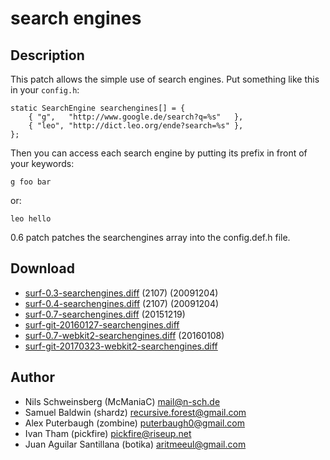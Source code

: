 search engines
==============

Description
-----------

This patch allows the simple use of search engines. Put something
like this in your `config.h`:

	static SearchEngine searchengines[] = {
		{ "g",   "http://www.google.de/search?q=%s"   },
		{ "leo", "http://dict.leo.org/ende?search=%s" },
	};

Then you can access each search engine by putting its prefix in front of your 
keywords:

	g foo bar

or:

	leo hello

0.6 patch patches the searchengines array into the config.def.h file.

Download
--------

* [surf-0.3-searchengines.diff](surf-0.3-searchengines.diff) (2107) (20091204)
* [surf-0.4-searchengines.diff](surf-0.4-searchengines.diff) (2107) (20091204)
* [surf-0.7-searchengines.diff](surf-0.7-searchengines.diff) (20151219)
* [surf-git-20160127-searchengines.diff](surf-git-20160127-searchengines.diff)
* [surf-0.7-webkit2-searchengines.diff](surf-0.7-webkit2-searchengines.diff) (20160108)
* [surf-git-20170323-webkit2-searchengines.diff](surf-git-20170323-webkit2-searchengines.diff)

Author
------

* Nils Schweinsberg (McManiaC) <mail@n-sch.de>
* Samuel Baldwin (shardz) <recursive.forest@gmail.com>
* Alex Puterbaugh (zombine) <puterbaugh0@gmail.com>
* Ivan Tham (pickfire) <pickfire@riseup.net>
* Juan Aguilar Santillana (botika) <aritmeeul@gmail.com>
